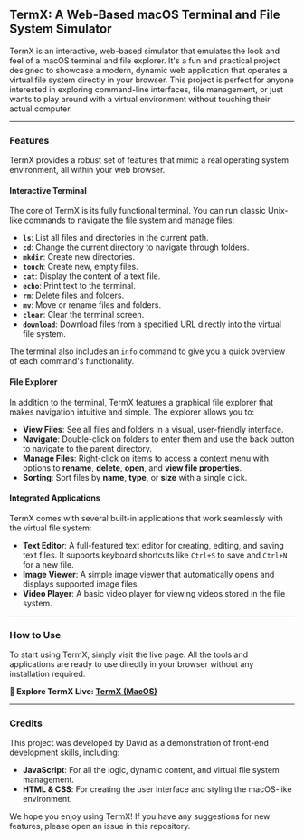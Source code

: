 ## TermX: A Web-Based macOS Terminal and File System Simulator

TermX is an interactive, web-based simulator that emulates the look and feel of a macOS terminal and file explorer. It's a fun and practical project designed to showcase a modern, dynamic web application that operates a virtual file system directly in your browser. This project is perfect for anyone interested in exploring command-line interfaces, file management, or just wants to play around with a virtual environment without touching their actual computer.

---

### Features

TermX provides a robust set of features that mimic a real operating system environment, all within your web browser.

#### Interactive Terminal

The core of TermX is its fully functional terminal. You can run classic Unix-like commands to navigate the file system and manage files:

* **`ls`**: List all files and directories in the current path.
* **`cd`**: Change the current directory to navigate through folders.
* **`mkdir`**: Create new directories.
* **`touch`**: Create new, empty files.
* **`cat`**: Display the content of a text file.
* **`echo`**: Print text to the terminal.
* **`rm`**: Delete files and folders.
* **`mv`**: Move or rename files and folders.
* **`clear`**: Clear the terminal screen.
* **`download`**: Download files from a specified URL directly into the virtual file system.

The terminal also includes an `info` command to give you a quick overview of each command's functionality.

#### File Explorer

In addition to the terminal, TermX features a graphical file explorer that makes navigation intuitive and simple. The explorer allows you to:

* **View Files**: See all files and folders in a visual, user-friendly interface.
* **Navigate**: Double-click on folders to enter them and use the back button to navigate to the parent directory.
* **Manage Files**: Right-click on items to access a context menu with options to **rename**, **delete**, **open**, and **view file properties**.
* **Sorting**: Sort files by **name**, **type**, or **size** with a single click.

#### Integrated Applications

TermX comes with several built-in applications that work seamlessly with the virtual file system:

* **Text Editor**: A full-featured text editor for creating, editing, and saving text files. It supports keyboard shortcuts like `Ctrl+S` to save and `Ctrl+N` for a new file.
* **Image Viewer**: A simple image viewer that automatically opens and displays supported image files.
* **Video Player**: A basic video player for viewing videos stored in the file system.

---

### How to Use

To start using TermX, simply visit the live page. All the tools and applications are ready to use directly in your browser without any installation required.

**🚀 Explore TermX Live: [TermX (MacOS)](https://davidhaba.github.io/TermX/)**

---

### Credits

This project was developed by David as a demonstration of front-end development skills, including:

* **JavaScript**: For all the logic, dynamic content, and virtual file system management.
* **HTML & CSS**: For creating the user interface and styling the macOS-like environment.

We hope you enjoy using TermX! If you have any suggestions for new features, please open an issue in this repository.
